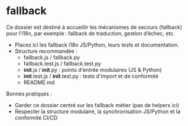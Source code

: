 # fallback

Ce dossier est destiné à accueillir les mécanismes de secours (fallback) pour l’i18n, par exemple : fallback de traduction, gestion d’échec, etc.

- Placez ici les fallback i18n JS/Python, leurs tests et documentation.
- Structure recommandée :
  - fallback.js / fallback.py
  - fallback.test.js / fallback.test.py
  - __init__.js / __init__.py : points d'entrée modulaires (JS & Python)
  - __init__.test.js / __init__.test.py : tests d'import et de conformité
  - README.md

Bonnes pratiques :
- Garder ce dossier centré sur les fallback métier (pas de helpers ici)
- Respecter la structure modulaire, la synchronisation JS/Python et la conformité CI/CD
